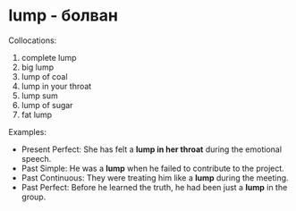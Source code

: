 # lump - болван

Collocations:

1. complete lump
2. big lump
3. lump of coal
4. lump in your throat
5. lump sum
6. lump of sugar
7. fat lump

Examples:

- Present Perfect: She has felt a **lump in her throat** during the emotional speech.
- Past Simple: He was a **lump** when he failed to contribute to the project.
- Past Continuous: They were treating him like a **lump** during the meeting.
- Past Perfect: Before he learned the truth, he had been just a **lump** in the group.

